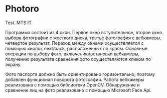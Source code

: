 # Photoro
Test. MTS IT.

Программа состоит из 4 окон.
Первое окно вступительное, второе окно выбора фотографии с жесткого диска, третье фотография с вебкамеры, четвертое результат.
Переход между окнами осуществляется с помощью кнопок next/back, расположенных по краям. Основные операции по выбору фото, включению/остановки вебкамеры, получению результата сравнения фото осуществляются кликом по экрану.

Фото паспорта должно быть ориентировано горизонтально, поэтому добавлен функционал поворота фотографии.
Работа вебкамеры реализована с помощью библиотеки OpenCV.
Обнаружение и сравнение лиц на фото реализовано с помощью Microsoft Face Api.

